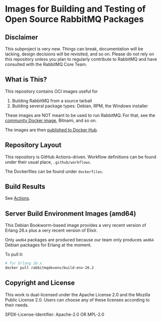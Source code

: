 # Images for Building and Testing of Open Source RabbitMQ Packages

## Disclaimer

This subproject is very new. Things can break, documentation will be lacking,
design decisions will be revisited, and so on. Please do not rely on this repository
unless you plan to regularly contribute to RabbitMQ and have consulted with the RabbitMQ Core Team.

## What is This?

This repository contains OCI images useful for

1. Building RabbitMQ from a source tarball
2. Building several package types: Debian, RPM, the Windows installer

These images are NOT meant to be used to run RabbitMQ. For that, see the [community Docker image](https://github.com/docker-library/rabbitmq),
Bitnami, and so on.

The images are then [published to Docker Hub](https://hub.docker.com/u/pivotalrabbitmq).


## Repository Layout

This repository is GitHub Actions-driven. Workflow definitions can be found under
their usual place, `.github/workflows`.

The Dockerfiles can be found under `dockerfiles`.


## Build Results

See [Actions](https://github.com/rabbitmq/build-env-images/actions).


## Server Build Environment Images (amd64)

This Debian Bookworm-based image provides a very recent version of Erlang 26.x plus a very
recent version of Elixir.

Only `amd64` packages are produced because our team only produces `amd64` Debian packages for Erlang
at the moment.

To pull it:

```bash
# for Erlang 26.x
docker pull rabbitmqdevenv/build-env-26.2
```

## Copyright and License

This work is dual-licensed under the Apache License 2.0 and the Mozilla Public License 2.0.
Users can choose any of these licenses according to their needs.

SPDX-License-Identifier: Apache-2.0 OR MPL-2.0
